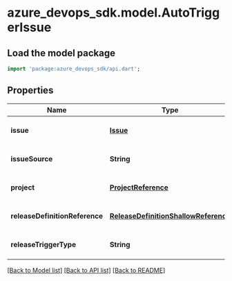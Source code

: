 # azure_devops_sdk.model.AutoTriggerIssue

## Load the model package
```dart
import 'package:azure_devops_sdk/api.dart';
```

## Properties
Name | Type | Description | Notes
------------ | ------------- | ------------- | -------------
**issue** | [**Issue**](Issue.md) |  | [optional] [default to null]
**issueSource** | **String** |  | [optional] [default to null]
**project** | [**ProjectReference**](ProjectReference.md) |  | [optional] [default to null]
**releaseDefinitionReference** | [**ReleaseDefinitionShallowReference**](ReleaseDefinitionShallowReference.md) |  | [optional] [default to null]
**releaseTriggerType** | **String** |  | [optional] [default to null]

[[Back to Model list]](../README.md#documentation-for-models) [[Back to API list]](../README.md#documentation-for-api-endpoints) [[Back to README]](../README.md)


